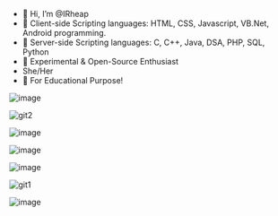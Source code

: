 - 👋 Hi, I’m @IRheap
- 🌱 Client-side Scripting languages:      HTML, CSS, Javascript, VB.Net, Android programming.
- 🌱 Server-side Scripting languages:
  C, C++, Java, DSA, PHP, SQL, Python
- 🌱 Experimental & Open-Source Enthusiast
- She/Her
- 🌱 For Educational Purpose!
  
<!---
IRheap/IRheap is a ✨ special ✨ repository because its `README.md` (this file) appears on your GitHub profile.
You can click the Preview link to take a look at your changes.
--->
![image](https://github.com/IRheap/IRheap/assets/165073790/89032f47-21cb-48c8-a15b-a280f1fe6905)

![git2](https://github.com/IRheap/IRheap/assets/165073790/1d1db1f3-6f6d-427a-b5a5-537633e9bb0e)

![image](https://github.com/IRheap/IRheap/assets/165073790/ae763fed-3c04-4cac-a342-5bca422aec62)

![image](https://github.com/IRheap/IRheap/assets/165073790/55e27138-0926-4139-b3d1-9992a60e2c80)

![image](https://github.com/IRheap/IRheap/assets/165073790/4a481034-3a5e-4492-a36c-d0bfe35c315c)

![git1](https://github.com/IRheap/IRheap/assets/165073790/d4fbc47d-a9c2-4c93-b87d-382444d9a9b1)

![image](https://github.com/IRheap/IRheap/assets/165073790/cb1650f8-9f32-4eb6-a4a6-8b22b71c038d)

